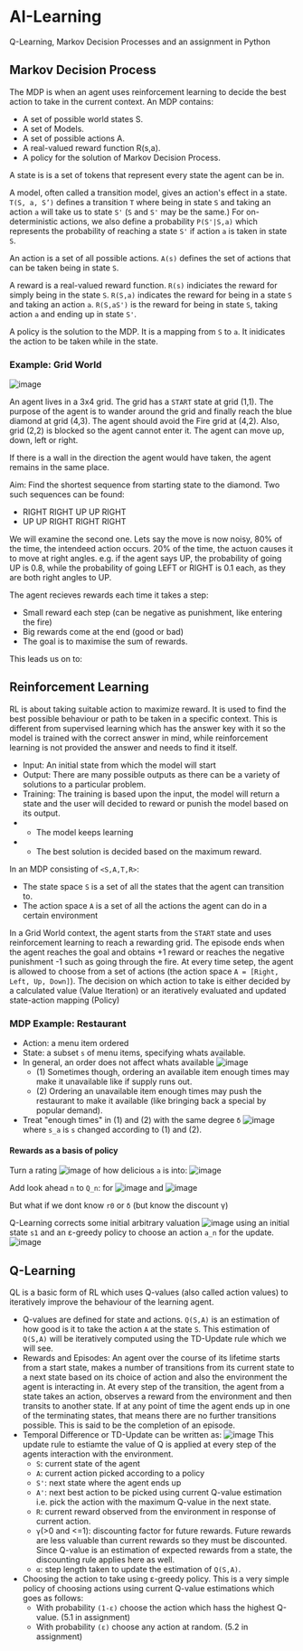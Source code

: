 # AI-Learning
Q-Learning, Markov Decision Processes and an assignment in Python

## Markov Decision Process
The MDP is when an agent uses reinforcement learning to decide the best action to take in the current context. An MDP contains:

- A set of possible world states S.
- A set of Models.
- A set of possible actions A.
- A real-valued reward function R(s,a).
- A policy for the solution of Markov Decision Process.

A state is is a set of tokens that represent every state the agent can be in.

A model, often called a transition model, gives an action's effect in a state. ```T(S, a, S’)``` defines a transition ```T``` where being in state ```S``` and taking an action ```a``` will take us to state ```S'``` (```S``` and ```S'``` may be the same.) For on-deterministic actions, we also define a probability ```P(S'|S,a)``` which represents the probability of reaching a state ```S'``` if action ```a``` is taken in state ```S```.

An action is a set of all possible actions. ```A(s)``` defines the set of actions that can be taken being in state ```S```.

A reward is a real-valued reward function. ```R(s)``` indiciates the reward for simply being in the state ```S```. ```R(S,a)``` indicates the reward for being in a state ```S``` and taking an action ```a```. ```R(S,aS')``` is the reward for being in state ```S```, taking action ```a``` and ending up in state ```S'```.

A policy is the solution to the MDP. It is a mapping from ```S``` to ```a```. It inidicates the action to be taken while in the state.

### Example: Grid World
![image](https://user-images.githubusercontent.com/78870995/160612358-45dfb138-303b-4449-96ce-6b6811a78afe.png)

An agent lives in a 3x4 grid. The grid has a ```START``` state at grid (1,1). The purpose of the agent is to wander around the grid and finally reach the blue diamond at grid (4,3). The agent should avoid the Fire grid at (4,2). Also, grid (2,2) is blocked so the agent cannot enter it. The agent can move up, down, left or right.

If there is a wall in the direction the agent would have taken, the agent remains in the same place.

Aim: Find the shortest sequence from starting state to the diamond. Two such sequences can be found:

- RIGHT RIGHT UP UP RIGHT
- UP UP RIGHT RIGHT RIGHT

We will examine the second one. Lets say the move is now noisy, 80% of the time, the intendeed action occurs. 20% of the time, the actuon causes it to move at right angles. e.g. if the agent says UP, the probability of going UP is 0.8, while the probability of going LEFT or RIGHT is 0.1 each, as they are both right angles to UP.

The agent recieves rewards each time it takes a step:
- Small reward each step (can be negative as punishment, like entering the fire)
- Big rewards come at the end (good or bad)
- The goal is to maximise the sum of rewards.

This leads us on to:

## Reinforcement Learning
RL is about taking suitable action to maximize reward. It is used to find the best possible behaviour or path to be taken in a specific context. This is different from supervised learning which has the answer key with it so the model is trained with the correct answer in mind, while reinforcement learning is not provided the answer and needs to find it itself.

- Input: An initial state from which the model will start
- Output: There are many possible outputs as there can be a variety of solutions to a particular problem.
- Training: The training is based upon the input, the model will return a state and the user will decided to reward or punish the model based on its output.
- - The model keeps learning
- - The best solution is decided based on the maximum reward.

In an MDP consisting of ```<S,A,T,R>```:
- The state space ```S``` is a set of all the states that the agent can transition to.
- The action space ```A``` is a set of all the actions the agent can do in a certain environment

In a Grid World context, the agent starts from the ```START``` state and uses reinforcement learning to reach a rewarding grid. The episode ends when the agent reaches the goal and obtains +1 reward or reaches the negative punishment -1 such as going through the fire. At every time setep, the agent is allowed to choose from a set of actions (the action space ```A = [Right, Left, Up, Down]```). The decision on which action to take is either decided by a calculated value (Value Iteration) or an iteratively evaluated and updated state-action mapping (Policy)

### MDP Example: Restaurant

- Action: a menu item ordered
- State: a subset ```s``` of menu items, specifying whats available.
- In general, an order does not affect whats available ![image](https://user-images.githubusercontent.com/78870995/160616418-e6c954bc-2926-42c1-a881-f6fb0dfbd975.png)
  - (1) Sometimes though, ordering an available item enough times may make it unavailable like if supply runs out.
  - (2) Ordering an unavailable item enough times may push the restaurant to make it available (like bringing back a special by popular demand).
- Treat "enough times" in (1) and (2) with the same degree ```δ```
![image](https://user-images.githubusercontent.com/78870995/160617090-aa90ff9b-4273-451a-909b-44c87302f510.png)
where ```s_a``` is ```s``` changed according to (1) and (2).

#### Rewards as a basis of policy
Turn a rating ![image](https://user-images.githubusercontent.com/78870995/160617361-af7aac2c-d381-4c2c-a2a9-5266248cd418.png)
of how delicious  ```a``` is into:
![image](https://user-images.githubusercontent.com/78870995/160617442-90603919-4d95-41e8-b1eb-abe558631cae.png)

Add look ahead ```n``` to ```Q_n```: for ![image](https://user-images.githubusercontent.com/78870995/160618551-55197733-e40f-48b0-8b6c-a7e82da43f69.png)
and ![image](https://user-images.githubusercontent.com/78870995/160618611-2ac32ede-3f72-44a5-a321-e7badcd688cc.png)

But what if we dont know ```r0``` or ```δ``` (but know the discount γ)

Q-Learning corrects some initial arbitrary valuation ![image](https://user-images.githubusercontent.com/78870995/160619042-db4f9c59-fb1a-412b-8694-622bb393e16b.png)
using an initial state ```s1``` and an ε-greedy policy to choose an action ```a_n``` for the update.
![image](https://user-images.githubusercontent.com/78870995/160619319-c154facf-c2c7-4045-b942-809c722d466f.png)

## Q-Learning
QL is a basic form of RL which uses Q-values (also called action values) to iteratively improve the behaviour of the learning agent.

- Q-values are defined for state and actions. ```Q(S,A)``` is an estimation of how good is it to take the action ```A``` at the state ```S```. This estimation of ```Q(S,A)``` will be iteratively computed using the TD-Update rule which we will see.
- Rewards and Episodes: An agent over the course of its lifetime starts from a start state, makes a number of transitions from its current state to a next state based on its choice of action and also the environment the agent is interacting in. At every step of the transition, the agent from a state takes an action, observes a reward from the environment and then transits to another state. If at any point of time the agent ends up in one of the terminating states, that means there are no further transitions possible. This is said to be the completion of an episode.
- Temporal Difference or TD-Update can be written as:
![image](https://user-images.githubusercontent.com/78870995/160621663-8ab41421-ae6e-446f-9b2b-50fa323a0567.png)
This update rule to estiamte the value of Q is applied at every step of the agents interaction with the environment.
  - ```S```: current state of the agent
  - ```A```: current action picked according to a policy
  - ```S'```: next state where the agent ends up
  - ```A'```: next best action to be picked using current Q-value estimation i.e. pick the action with the maximum Q-value in the next state.
  - ```R```: current reward observed from the environment in response of current action. 
  - ```γ```(>0 and <=1): discounting factor for future rewards. Future rewards are less valuable than current rewards so they must be discounted. Since Q-value is an estimation of expected rewards from a state, the discounting rule applies here as well.
  - ```α```: step length taken to update the estimation of ```Q(S,A)```.
- Choosing the action to take using ε-greedy policy. This is a very simple policy of choosing actions using current Q-value estimations which goes as follows:
  - With probability ```(1-ε)``` choose the action which hass the highest Q-value. (5.1 in assignment)
  - With probability ```(ε)```   choose any action at random. (5.2 in assignment)
